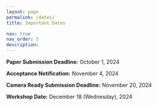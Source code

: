 ```yaml
---
layout: page
permalink: /dates/
title: Important Dates

nav: true
nav_order: 3
description: 
---
```


**Paper Submission Deadline:** October 1, 2024

**Acceptance Notification:** November 4, 2024

**Camera Ready Submission Deadline:** November 20, 2024

**Workshop Date:** December 18 (Wednesday), 2024


